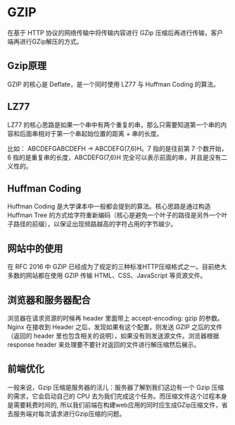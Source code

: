 # GZIP
在基于 HTTP 协议的网络传输中将传输内容进行 GZip 压缩后再进行传输，客户端再进行GZip解压的方式。

## Gzip原理

GZIP 的核心是 Deflate，是一个同时使用 LZ77 与 Huffman Coding 的算法。

## LZ77

LZ77 的核心思路是如果一个串中有两个重复的串，那么只需要知道第一个串的内容和后面串相对于第一个串起始位置的距离 + 串的长度。

比如： ABCDEFGABCDEFH → ABCDEFG(7,6)H。7 指的是往前第 7 个数开始，6 指的是重复串的长度，ABCDEFG(7,6)H 完全可以表示前面的串，并且是没有二义性的。

## Huffman Coding

Huffman Coding 是大学课本中一般都会提到的算法。核心思路是通过构造 Huffman Tree 的方式给字符重新编码（核心是避免一个叶子的路径是另外一个叶子路径的前缀），以保证出现频路越高的字符占用的字节越少。

## 网站中的使用
在 RFC 2016 中 GZIP 已经成为了规定的三种标准HTTP压缩格式之一。目前绝大多数的网站都在使用 GZIP 传输 HTML、CSS、JavaScript 等资源文件。


## 浏览器和服务器配合
浏览器在请求资源的时候再 header 里面带上 accept-encoding: gzip 的参数。Nginx 在接收到 Header 之后，发现如果有这个配置，则发送 GZIP 之后的文件（返回的 header 里也包含相关的说明），如果没有则发送源文件。浏览器根据 response header 来处理要不要针对返回的文件进行解压缩然后展示。


## 前端优化

一般来说，Gzip 压缩是服务器的活儿：服务器了解到我们这边有一个 Gzip 压缩的需求，它会启动自己的 CPU 去为我们完成这个任务。而压缩文件这个过程本身是需要耗费时间的, 所以我们前端在构建web应用的同时应生成GZip压缩文件，省去服务端对每次请求进行Gzip压缩的问题。